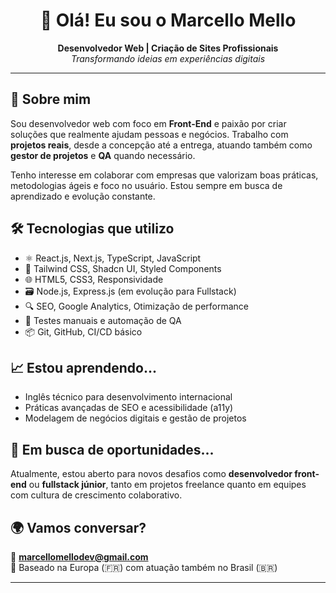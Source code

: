 <h1 align="center">👋 Olá! Eu sou o Marcello Mello</h1>

<p align="center">
  <b>Desenvolvedor Web | Criação de Sites Profissionais</b> <br />
  <i>Transformando ideias em experiências digitais</i>
</p>

---

## 🚀 Sobre mim

Sou desenvolvedor web com foco em **Front-End** e paixão por criar soluções que realmente ajudam pessoas e negócios. Trabalho com **projetos reais**, desde a concepção até a entrega, atuando também como **gestor de projetos** e **QA** quando necessário.

Tenho interesse em colaborar com empresas que valorizam boas práticas, metodologias ágeis e foco no usuário. Estou sempre em busca de aprendizado e evolução constante.

## 🛠️ Tecnologias que utilizo

- ⚛️ React.js, Next.js, TypeScript, JavaScript
- 💅 Tailwind CSS, Shadcn UI, Styled Components
- 🌐 HTML5, CSS3, Responsividade
- 🗃️ Node.js, Express.js (em evolução para Fullstack)
- 🔍 SEO, Google Analytics, Otimização de performance
- 🧪 Testes manuais e automação de QA
- 📦 Git, GitHub, CI/CD básico

## 📈 Estou aprendendo...

- Inglês técnico para desenvolvimento internacional
- Práticas avançadas de SEO e acessibilidade (a11y)
- Modelagem de negócios digitais e gestão de projetos

## 💼 Em busca de oportunidades...

Atualmente, estou aberto para novos desafios como **desenvolvedor front-end** ou **fullstack júnior**, tanto em projetos freelance quanto em equipes com cultura de crescimento colaborativo.

## 🌍 Vamos conversar?

📧 **marcellomellodev@gmail.com**  
📍 Baseado na Europa (🇫🇷) com atuação também no Brasil (🇧🇷)

---
